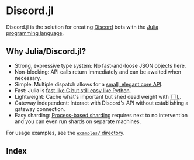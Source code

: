 # Discord.jl

Discord.jl is the solution for creating [Discord](https://discordapp.com) bots with the [Julia programming language](https://julialang.org).

## Why Julia/Discord.jl?

* Strong, expressive type system: No fast-and-loose JSON objects here.
* Non-blocking: API calls return immediately and can be awaited when necessary.
* Simple: Multiple dispatch allows for a [small, elegant core API](rest.md#CRUD-API-1).
* Fast: Julia is [fast like C but still easy like Python](https://julialang.org/blog/2012/02/why-we-created-julia).
* Lightweight: Cache what's important but shed dead weight with [TTL](https://en.wikipedia.org/wiki/Time_to_live).
* Gateway independent: Interact with Discord's API without establishing a gateway connection.
* Easy sharding: [Process-based sharding](client.md#Sharding-1) requires next to no intervention and you can even run shards on separate machines.

For usage examples, see the [`examples/` directory](https://github.com/PurgePJ/Discord.jl/tree/master/examples).

## Index

```@index
```
